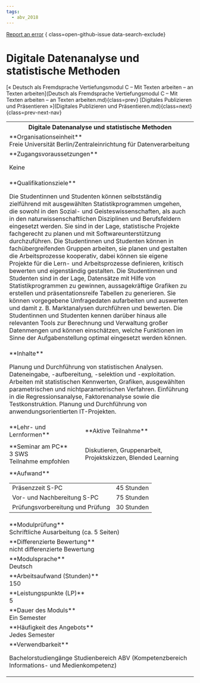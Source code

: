 ```yaml
---
tags:
  - abv_2018
---
```

[Report an error](https://github.com/SGSSGene/FUB-SUP/issues/new?title=Error%20in%20%22Digitale%20Datenanalyse%20und%20statistische%20Methoden%22&body=There%20seems%20to%20be%20an%20error%20in%20module%20%22Digitale%20Datenanalyse%20und%20statistische%20Methoden%22%2E%0A%0A%3CDescribe%20here%20a%20slightly%20more%20detailed%20description%20of%20what%20is%20wrong%3E&labels=bug)
{ class=open-github-issue data-search-exclude}

# Digitale Datenanalyse und statistische Methoden

[« Deutsch als Fremdsprache Vertiefungsmodul C – Mit Texten arbeiten – an Texten arbeiten](Deutsch als Fremdsprache Vertiefungsmodul C – Mit Texten arbeiten – an Texten arbeiten.md){class=prev}
[Digitales Publizieren und Präsentieren »](Digitales Publizieren und Präsentieren.md){class=next}
{class=prev-next-nav}

<table markdown id="moduledesc">
<tr markdown class="moduledesc_head"><th colspan="2">Digitale Datenanalyse und statistische Methoden </th></tr>
<tr markdown><td colspan="2">**Organisationseinheit**   <br>Freie Universität Berlin/Zentraleinrichtung für Datenverarbeitung</td></tr>


<tr markdown><td colspan="2">**Zugangsvoraussetzungen** <br>

Keine


</td></tr>
<tr markdown><td colspan="2">**Qualifikationsziele**    <br>

Die Studentinnen und Studenten können selbstständig zielführend mit
ausgewählten Statistikprogrammen umgehen, die sowohl in den Sozial- und
Geisteswissenschaften, als auch in den naturwissenschaftlichen Disziplinen
und Berufsfeldern eingesetzt werden. Sie sind in der Lage, statistische
Projekte fachgerecht zu planen und mit Softwareunterstützung durchzuführen.
Die Studentinnen und Studenten können in fachübergreifenden Gruppen
arbeiten, sie planen und gestalten die Arbeitsprozesse kooperativ, dabei
können sie eigene Projekte für die Lern- und Arbeitsprozesse definieren,
kritisch bewerten und eigenständig gestalten. Die Studentinnen und Studenten
sind in der Lage, Datensätze mit Hilfe von Statistikprogrammen zu gewinnen,
aussagekräftige Grafiken zu erstellen und präsentationsreife Tabellen zu
generieren. Sie können vorgegebene Umfragedaten aufarbeiten und auswerten
und damit z. B. Marktanalysen durchführen und bewerten. Die Studentinnen und
Studenten kennen darüber hinaus alle relevanten Tools zur Berechnung und
Verwaltung großer Datenmengen und können einschätzen, welche Funktionen im
Sinne der Aufgabenstellung optimal eingesetzt werden können.


</td></tr>
<tr markdown><td colspan="2">**Inhalte**                <br>

Planung und Durchführung von statistischen Analysen. Dateneingabe,
-aufbereitung, -selektion und -exploitation. Arbeiten mit statistischen
Kennwerten, Grafiken, ausgewählten parametrischen und nichtparametrischen
Verfahren. Einführung in die Regressionsanalyse, Faktorenanalyse sowie die
Testkonstruktion. Planung und Durchführung von anwendungsorientierten
IT-Projekten.


</td></tr>

<tr markdown><td>**Lehr- und Lernformen**</td><td>**Aktive Teilnahme**</td></tr>
<tr markdown><td> **Seminar am PC** <br>3 SWS <br> Teilnahme empfohlen</td><td>

Diskutieren, Gruppenarbeit, Projektskizzen, Blended Learning
</td></tr>
<tr markdown><td colspan="2">**Aufwand**                <br>
<table class="aufwand_table">
<tr><td>Präsenzzeit S-PC</td><td>45 Stunden</td></tr>
<tr><td>Vor- und Nachbereitung S-PC</td><td>75 Stunden</td></tr>
<tr><td>Prüfungsvorbereitung und Prüfung</td><td>30 Stunden</td></tr>
</table>

</td></tr>
<tr markdown><td colspan="2">**Modulprüfung**             <br>Schriftliche Ausarbeitung (ca. 5 Seiten)


</td></tr>
<tr markdown><td colspan="2">**Differenzierte Bewertung** <br>nicht differenzierte Bewertung

</td></tr>
<tr markdown><td colspan="2">**Modulsprache**             <br>Deutsch</td></tr>
<tr markdown><td colspan="2">**Arbeitsaufwand (Stunden)** <br>150</td></tr>
<tr markdown><td colspan="2">**Leistungspunkte (LP)**     <br>5</td></tr>
<tr markdown><td colspan="2">**Dauer des Moduls**         <br>Ein Semester</td></tr>
<tr markdown><td colspan="2">**Häufigkeit des Angebots**  <br>Jedes Semester</td></tr>
<tr markdown><td colspan="2">**Verwendbarkeit**           <br>

Bachelorstudiengänge Studienbereich ABV (Kompetenzbereich Informations- und
Medienkompetenz)


</td></tr>

</table>
